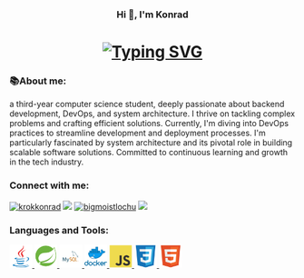 
<h3 align="center">Hi 👋, I'm Konrad</h3>
<h1 align="center">
  <a href="https://git.io/typing-svg">
    <img src="https://readme-typing-svg.demolab.com?font=Source+Code+Pro&pause=1000&color=F7F7F7&random=false&width=435&lines=Welcome+to+my+GitHub+Profile!+🚀🚀" alt="Typing SVG" />
  </a>
</h1>

<h3 align="left">📚About me:</h3>
a third-year computer science student, deeply passionate about backend development, DevOps, and system architecture. I thrive on tackling complex problems and crafting efficient solutions. Currently, I'm diving into DevOps practices to streamline development and deployment processes. I'm particularly fascinated by system architecture and its pivotal role in building scalable software solutions. Committed to continuous learning and growth in the tech industry.

<h3 align="left">Connect with me:</h3>
<p align="left">
<a href="https://linkedin.com/in/krokkonrad" target="_blank"><img src="https://img.shields.io/badge/LinkedIn-0077B5?style=for-the-badge&logo=linkedin&logoColor=white" target="_blank" alt="krokkonrad"/></a>
<a href="mailto:krok.konrad1@gmail.com" target="_blank"><img src="https://img.shields.io/badge/Gmail-D14836?style=for-the-badge&logo=gmail&logoColor=white" target="_blank"/></a>
<a href="https://www.leetcode.com/bigmoistlochu" target="_blank"><img src="https://img.shields.io/badge/-LeetCode-FFA116?style=for-the-badge&logo=LeetCode&logoColor=black" target="_blank" alt="bigmoistlochu"/></a>
<a href="tibia.com" target="_blank"><img src="https://img.shields.io/badge/Portfolio-255E63?style=for-the-badge&logo=About.me&logoColor=white" target="_blank"/></a>


<h3 align="left">Languages and Tools:</h3>
<p align="left"> 
<a href="https://www.java.com" target="_blank" rel="noreferrer"> <img src="https://raw.githubusercontent.com/devicons/devicon/master/icons/java/java-original.svg" alt="java" width="40" height="40"/> </a>
<a href="https://spring.io/projects/spring-boot" target="_blank" rel="noreferrer"> <img src="https://github.com/BigMoistLochu/BigMoistLochu/blob/main/icons/spring-boot.png" alt="springboot" width="40" height="40"/> </a>
<a href="https://www.mysql.com/" target="_blank" rel="noreferrer"> <img src="https://github.com/BigMoistLochu/BigMoistLochu/blob/main/icons/mysql.png" alt="mysql" width="40" height="40"/> </a>
<a href="https://www.docker.com/" target="_blank" rel="noreferrer"> <img src="https://github.com/BigMoistLochu/BigMoistLochu/blob/main/icons/docker.png" alt="docker" width="40" height="40"/> </a>
<a href="https://developer.mozilla.org/en-US/docs/Web/JavaScript" target="_blank" rel="noreferrer"> <img src="https://github.com/BigMoistLochu/BigMoistLochu/blob/main/icons/JavaScript.png" alt="javascript" width="40" height="40"/> </a> 
<a href="https://www.w3schools.com/css/" target="_blank" rel="noreferrer"> <img src="https://github.com/BigMoistLochu/BigMoistLochu/blob/main/icons/CSS3.png" alt="css3" width="40" height="40"/> </a> 
<a href="https://www.w3.org/html/" target="_blank" rel="noreferrer"> <img src="https://github.com/BigMoistLochu/BigMoistLochu/blob/main/icons/HTML5.png" alt="html5" width="40" height="40"/> </a> 
</p>

